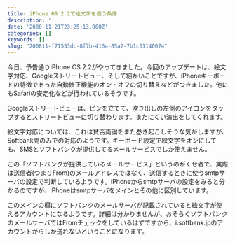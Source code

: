 ```yaml
---
title: iPhone OS 2.2で絵文字を使う条件
description: ''
date: '2008-11-21T23:25:13.000Z'
categories: []
keywords: []
slug: "200811-f71553dc-8f7b-416a-85a2-7b1c31140074"
---
```

今日、予告通りiPhone OS 2.2がやってきました。今回のアップデートは、絵文字対応、Googleストリートビュー、そして細かいことですが、iPhoneキーボードの特徴であった自動修正機能のオン・オフの切り替えなどがつきました。他にもSafariの安定化などが行われているそうです。

Googleストリートビューは、ピンを立てて、吹き出しの左側のアイコンをタップするとストリートビューに切り替わります。またにくい演出をしてくれます。

絵文字対応については、これは賛否両論をまた巻き起こしそうな気がしますが、Softbank間のみでの対応のようです。キーボード設定で絵文字をオンにしても、SMSとソフトバンクが提供してるメールサービスでしか使えません。

この「ソフトバンクが提供しているメールサービス」というのがくせ者で、実際は送信者(つまりFrom)のメールアドレスではなく、送信するときに使うsmtpサーバの設定で判断しているようです。iPhoneからsmtpサーバの設定をみると分かるのですが、iPhoneはsmtpサーバをメインとその他に区別しています。

このメインの欄にソフトバンクのメールサーバが記載されていると絵文字が使えるアカウントになるようです。詳細は分かりませんが、おそらくソフトバンクのメールサーバではFromチェックをしているはずですから、i.softbank.jpのアカウントからしか送れないということになります。